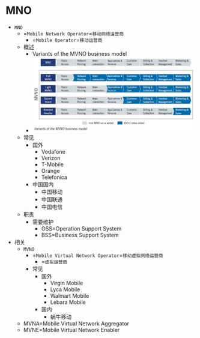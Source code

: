 # MNO

* `MNO`
  * =`Mobile Network Operator`=`移动网络运营商`
    * =`Mobile Operator`=`移动运营商`
  * 概述
    * Variants of the MVNO business model
    * ![mvno_variant_model](../../assets/img/mvno_variant_model.jpg)
  * 常见
    * 国外
      * Vodafone
      * Verizon
      * T-Mobile
      * Orange
      * Telefonica
    * 中国国内
      * 中国移动
      * 中国联通
      * 中国电信
  * 职责
    * 需要维护
      * OSS=Operation Support System
      * BSS=Business Support System
* 相关
  * `MVNO`
    * =`Mobile Virtual Network Operator`=`移动虚拟网络运营商`
      * =`虚拟运营商`
    * 常见
      * 国外
        * Virgin Mobile
        * Lyca Mobile
        * Walmart Mobile
        * Lebara Mobile
      * 国内
        * 蜗牛移动
  * MVNA=Mobile Virtual Network Aggregator
  * MVNE=Mobile Virtual Network Enabler
